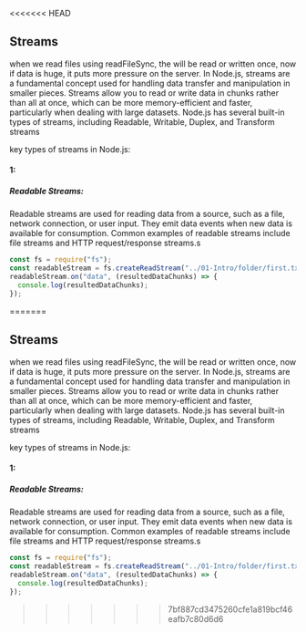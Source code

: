 <<<<<<< HEAD
## Streams

when we read files using readFileSync, the will be read or written once, now if data is huge, it puts more pressure on the server.
In Node.js, streams are a fundamental concept used for handling data transfer and manipulation in smaller pieces. Streams allow you to read or write data in chunks rather than all at once, which can be more memory-efficient and faster, particularly when dealing with large datasets. Node.js has several built-in types of streams, including Readable, Writable, Duplex, and Transform streams

key types of streams in Node.js:

#### 1:

##### Readable Streams:

Readable streams are used for reading data from a source, such as a file, network connection, or user input. They emit data events when new data is available for consumption. Common examples of readable streams include file streams and HTTP request/response streams.s

```js
const fs = require("fs");
const readableStream = fs.createReadStream("../01-Intro/folder/first.txt");
readableStream.on("data", (resultedDataChunks) => {
  console.log(resultedDataChunks);
});
```
=======
## Streams

when we read files using readFileSync, the will be read or written once, now if data is huge, it puts more pressure on the server.
In Node.js, streams are a fundamental concept used for handling data transfer and manipulation in smaller pieces. Streams allow you to read or write data in chunks rather than all at once, which can be more memory-efficient and faster, particularly when dealing with large datasets. Node.js has several built-in types of streams, including Readable, Writable, Duplex, and Transform streams

key types of streams in Node.js:

#### 1:

##### Readable Streams:

Readable streams are used for reading data from a source, such as a file, network connection, or user input. They emit data events when new data is available for consumption. Common examples of readable streams include file streams and HTTP request/response streams.s

```js
const fs = require("fs");
const readableStream = fs.createReadStream("../01-Intro/folder/first.txt");
readableStream.on("data", (resultedDataChunks) => {
  console.log(resultedDataChunks);
});
```
>>>>>>> 7bf887cd3475260cfe1a819bcf46eafb7c80d6d6

